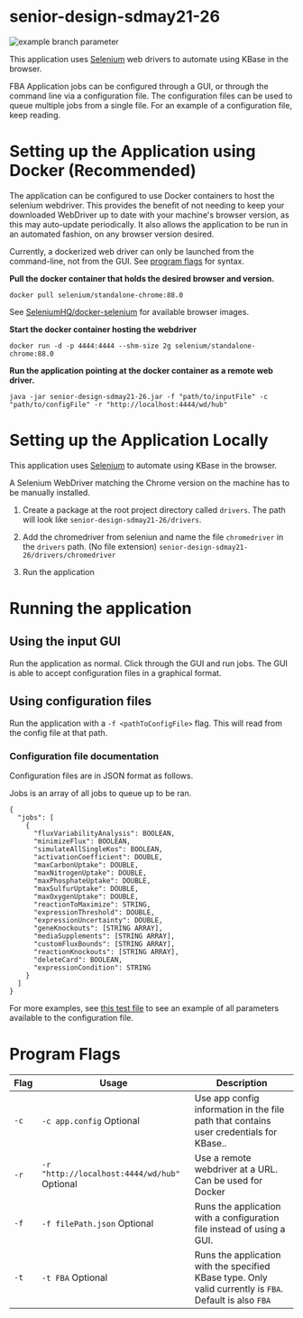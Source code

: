 # senior-design-sdmay21-26

![example branch parameter](https://github.com/github/docs/actions/workflows/main.yml/badge.svg?branch=master)

This application uses [Selenium](https://www.selenium.dev/) web drivers to automate using KBase in the browser.

FBA Application jobs can be configured through a GUI, or through the command line via a configuration file. The configuration files can be used to queue multiple jobs from a single file. For an example of a configuration file, keep reading.

# Setting up the Application using Docker (Recommended)

The application can be configured to use Docker containers to host the selenium webdriver. This provides the benefit of not needing to keep your downloaded WebDriver up to date with your machine's browser version, as this may auto-update periodically. It also allows the application to be run in an automated fashion, on any browser version desired.

Currently, a dockerized web driver can only be launched from the command-line, not from the GUI. See [program flags](#program-flags) for syntax.

**Pull the docker container that holds the desired browser and version.**

`docker pull selenium/standalone-chrome:88.0`

See [SeleniumHQ/docker-selenium](https://github.com/SeleniumHQ/docker-selenium) for available browser images.

**Start the docker container hosting the webdriver**

`docker run -d -p 4444:4444 --shm-size 2g selenium/standalone-chrome:88.0`

**Run the application pointing at the docker container as a remote web driver.**

`java -jar senior-design-sdmay21-26.jar -f "path/to/inputFile" -c "path/to/configFile" -r "http://localhost:4444/wd/hub"`

# Setting up the Application Locally

This application uses [Selenium](https://www.selenium.dev/) to automate using KBase in the browser.

A Selenium WebDriver matching the Chrome version on the machine has to be manually installed.

1. Create a package at the root project directory called `drivers`.
   The path will look like `senior-design-sdmay21-26/drivers`.

2. Add the chromedriver from seleniun and name the file `chromedriver` in the `drivers` path. (No file extension)
   `senior-design-sdmay21-26/drivers/chromedriver`

3. Run the application

# Running the application

## Using the input GUI

Run the application as normal. Click through the GUI and run jobs. The GUI is able to accept configuration files in a graphical format.

## Using configuration files

Run the application with a `-f <pathToConfigFile>` flag. This will read from the config file at that path.

### Configuration file documentation

Configuration files are in JSON format as follows.

Jobs is an array of all jobs to queue up to be ran.

```
{
  "jobs": [
    {
      "fluxVariabilityAnalysis": BOOLEAN,
      "minimizeFlux": BOOLEAN,
      "simulateAllSingleKos": BOOLEAN,
      "activationCoefficient": DOUBLE,
      "maxCarbonUptake": DOUBLE,
      "maxNitrogenUptake": DOUBLE,
      "maxPhosphateUptake": DOUBLE,
      "maxSulfurUptake": DOUBLE,
      "maxOxygenUptake": DOUBLE,
      "reactionToMaximize": STRING,
      "expressionThreshold": DOUBLE,
      "expressionUncertainty": DOUBLE,
      "geneKnockouts": [STRING ARRAY],
      "mediaSupplements": [STRING ARRAY],
      "customFluxBounds": [STRING ARRAY],
      "reactionKnockouts": [STRING ARRAY],
      "deleteCard": BOOLEAN,
      "expressionCondition": STRING
    }
  ]
}
```

For more examples, see [this test file](/src/test/java/edu/iastate/ece/sd/sdmay2126/input/test_input_json_valid_file_single.json) to see an example of all parameters available
to the configuration file.

# Program Flags

| Flag | Usage                                        | Description                                                                                              |
| ---- | -------------------------------------------- | -------------------------------------------------------------------------------------------------------- |
| `-c` | `-c app.config` Optional                     | Use app config information in the file path that contains user credentials for KBase..                   |
| `-r` | `-r "http://localhost:4444/wd/hub"` Optional | Use a remote webdriver at a URL. Can be used for Docker                                                  |
| `-f` | `-f filePath.json` Optional                  | Runs the application with a configuration file instead of using a GUI.                                   |
| `-t` | `-t FBA` Optional                            | Runs the application with the specified KBase type. Only valid currently is `FBA`. Default is also `FBA` |
